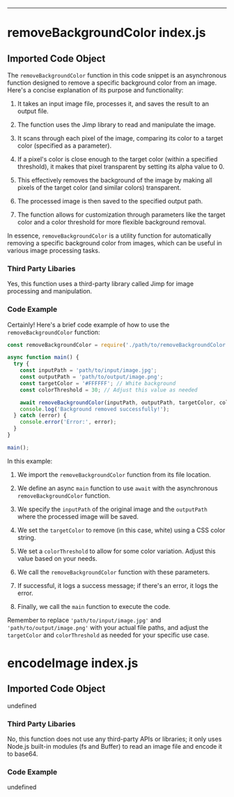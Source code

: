 

  

  

  

  

  

  

  

  

  

  

  

  

  
---
# removeBackgroundColor index.js
## Imported Code Object
The `removeBackgroundColor` function in this code snippet is an asynchronous function designed to remove a specific background color from an image. Here's a concise explanation of its purpose and functionality:

1. It takes an input image file, processes it, and saves the result to an output file.

2. The function uses the Jimp library to read and manipulate the image.

3. It scans through each pixel of the image, comparing its color to a target color (specified as a parameter).

4. If a pixel's color is close enough to the target color (within a specified threshold), it makes that pixel transparent by setting its alpha value to 0.

5. This effectively removes the background of the image by making all pixels of the target color (and similar colors) transparent.

6. The processed image is then saved to the specified output path.

7. The function allows for customization through parameters like the target color and a color threshold for more flexible background removal.

In essence, `removeBackgroundColor` is a utility function for automatically removing a specific background color from images, which can be useful in various image processing tasks.

### Third Party Libaries

Yes, this function uses a third-party library called Jimp for image processing and manipulation.

### Code Example

Certainly! Here's a brief code example of how to use the `removeBackgroundColor` function:

```javascript
const removeBackgroundColor = require('./path/to/removeBackgroundColor');

async function main() {
  try {
    const inputPath = 'path/to/input/image.jpg';
    const outputPath = 'path/to/output/image.png';
    const targetColor = '#FFFFFF'; // White background
    const colorThreshold = 30; // Adjust this value as needed

    await removeBackgroundColor(inputPath, outputPath, targetColor, colorThreshold);
    console.log('Background removed successfully!');
  } catch (error) {
    console.error('Error:', error);
  }
}

main();
```

In this example:

1. We import the `removeBackgroundColor` function from its file location.

2. We define an async `main` function to use `await` with the asynchronous `removeBackgroundColor` function.

3. We specify the `inputPath` of the original image and the `outputPath` where the processed image will be saved.

4. We set the `targetColor` to remove (in this case, white) using a CSS color string.

5. We set a `colorThreshold` to allow for some color variation. Adjust this value based on your needs.

6. We call the `removeBackgroundColor` function with these parameters.

7. If successful, it logs a success message; if there's an error, it logs the error.

8. Finally, we call the `main` function to execute the code.

Remember to replace `'path/to/input/image.jpg'` and `'path/to/output/image.png'` with your actual file paths, and adjust the `targetColor` and `colorThreshold` as needed for your specific use case.

# encodeImage index.js
## Imported Code Object
undefined

### Third Party Libaries

No, this function does not use any third-party APIs or libraries; it only uses Node.js built-in modules (fs and Buffer) to read an image file and encode it to base64.

### Code Example

undefined


  

  

  

  

  

  

  

  